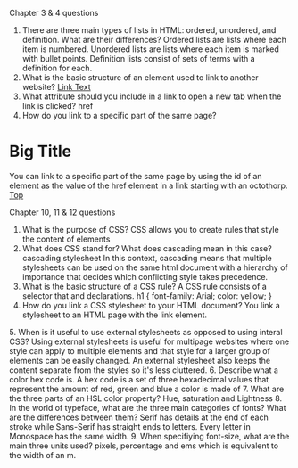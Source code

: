 Chapter 3 & 4 questions

1.  There are three main types of lists in HTML: ordered, unordered, and definition. What are their differences?
  Ordered lists are lists where each item is numbered.
  Unordered lists are lists where each item is marked with bullet points. Definition lists consist of sets of terms with a definition for each.
2.  What is the basic structure of an element used to link to another website?
  <a href='link-to-some-website'> Link Text </a>
3.  What attribute should you include in a link to open a new tab when the link is clicked?
  href
4.  How do you link to a specific part of the same page?
  <h1 id='Title'> Big Title </h1>
  You can link to a specific part of the same page by using the id of an element as the value of the href element in a link starting with an octothorp.
  <a href="#title">Top</a>

Chapter 10, 11 & 12 questions

1.  What is the purpose of CSS?
  CSS allows you to create rules that style the content of elements
2.  What does CSS stand for? What does cascading mean in this case?
  cascading stylesheet
  In this context, cascading means that multiple stylesheets can be used on the same html document with a hierarchy of importance that decides which conflicting style takes precedence.
3.  What is the basic structure of a CSS rule?
  A CSS rule consists of a selector that and declarations.
  h1 {
    font-family: Arial;
    color: yellow;
  }
4.  How do you link a CSS stylesheet to your HTML document?
  You link a stylesheet to an HTML page with the link element.
  <link href="css/styles.css" type="text/css" rel="stylesheet" />
5.  When is it useful to use external stylesheets as opposed to using interal CSS?
  Using external stylesheets is useful for multipage websites where one style can apply to multiple elements and that style for a larger group of elements can be easily changed. An external stylesheet also keeps the content separate from the styles so it's less cluttered.
6.  Describe what a color hex code is.
  A hex code is a set of three hexadecimal values that represent the amount of red, green and blue a color is made of
7.  What are the three parts of an HSL color property?
  Hue, saturation and Lightness
8.  In the world of typeface, what are the three main categories of fonts? What are the differences between them?
  Serif has details at the end of each stroke while Sans-Serif has straight ends to letters. Every letter in Monospace has the same width.
9.  When specifiying font-size, what are the main three units used?
  pixels, percentage and ems which is equivalent to the width of an m.
